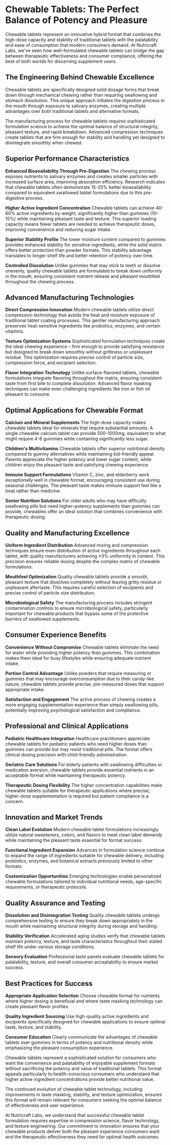 # Chewable Tablets: The Perfect Balance of Potency and Pleasure

Chewable tablets represent an innovative hybrid format that combines the high-dose capacity and stability of traditional tablets with the palatability and ease of consumption that modern consumers demand. At Nutricraft Labs, we've seen how well-formulated chewable tablets can bridge the gap between therapeutic effectiveness and consumer compliance, offering the best of both worlds for discerning supplement users.

## The Engineering Behind Chewable Excellence

Chewable tablets are specifically designed solid dosage forms that break down through mechanical chewing rather than requiring swallowing and stomach dissolution. This unique approach initiates the digestion process in the mouth through exposure to salivary enzymes, creating multiple advantages over both traditional tablets and alternative formats.

The manufacturing process for chewable tablets requires sophisticated formulation science to achieve the optimal balance of structural integrity, pleasant texture, and rapid breakdown. Advanced compression techniques create tablets that are firm enough for stability and handling yet designed to disintegrate smoothly when chewed.

## Superior Performance Characteristics

**Enhanced Bioavailability Through Pre-Digestion**
The chewing process exposes nutrients to salivary enzymes and creates smaller particles with increased surface area, improving absorption efficiency. Research indicates that chewable tablets often demonstrate 15-25% better bioavailability compared to equivalent swallowed tablet formulations due to this pre-digestive process.

**Higher Active Ingredient Concentration**
Chewable tablets can achieve 40-60% active ingredients by weight, significantly higher than gummies (10-15%) while maintaining pleasant taste and texture. This superior loading capacity means fewer tablets are needed to achieve therapeutic doses, improving convenience and reducing sugar intake.

**Superior Stability Profile**
The lower moisture content compared to gummies provides enhanced stability for sensitive ingredients, while the solid matrix offers better protection than powder formats. This stability advantage translates to longer shelf life and better retention of potency over time.

**Controlled Dissolution**
Unlike gummies that may stick to teeth or dissolve unevenly, quality chewable tablets are formulated to break down uniformly in the mouth, ensuring consistent nutrient release and pleasant mouthfeel throughout the chewing process.

## Advanced Manufacturing Technologies

**Direct Compression Innovation**
Modern chewable tablets utilize direct compression technology that avoids the heat and moisture exposure of traditional tablet coating processes. This gentler manufacturing approach preserves heat-sensitive ingredients like probiotics, enzymes, and certain vitamins.

**Texture Optimization Systems**
Sophisticated formulation techniques create the ideal chewing experience – firm enough to provide satisfying resistance but designed to break down smoothly without grittiness or unpleasant residue. This optimization requires precise control of particle size, compression force, and excipient selection.

**Flavor Integration Technology**
Unlike surface-flavored tablets, chewable formulations integrate flavoring throughout the matrix, ensuring consistent taste from first bite to complete dissolution. Advanced flavor masking techniques can make even challenging ingredients like iron or fish oil pleasant to consume.

## Optimal Applications for Chewable Format

**Calcium and Mineral Supplements**
The high-dose capacity makes chewable tablets ideal for minerals that require substantial amounts. A single chewable calcium tablet can provide 500-1000mg, equivalent to what might require 4-8 gummies while containing significantly less sugar.

**Children's Multivitamins**
Chewable tablets offer superior nutritional density compared to gummy alternatives while maintaining kid-friendly appeal. Parents appreciate the higher potency and lower sugar content, while children enjoy the pleasant taste and satisfying chewing experience.

**Immune Support Formulations**
Vitamin C, zinc, and elderberry work exceptionally well in chewable format, encouraging consistent use during seasonal challenges. The pleasant taste makes immune support feel like a treat rather than medicine.

**Senior Nutrition Solutions**
For older adults who may have difficulty swallowing pills but need higher-potency supplements than gummies can provide, chewables offer an ideal solution that combines convenience with therapeutic dosing.

## Quality and Manufacturing Excellence

**Uniform Ingredient Distribution**
Advanced mixing and compression techniques ensure even distribution of active ingredients throughout each tablet, with quality manufacturers achieving ±3% uniformity in content. This precision ensures reliable dosing despite the complex matrix of chewable formulations.

**Mouthfeel Optimization**
Quality chewable tablets provide a smooth, pleasant texture that dissolves completely without leaving gritty residue or unpleasant aftertaste. This requires careful selection of excipients and precise control of particle size distribution.

**Microbiological Safety**
The manufacturing process includes stringent contamination controls to ensure microbiological safety, particularly important for chewable products that bypass some of the protective barriers of swallowed supplements.

## Consumer Experience Benefits

**Convenience Without Compromise**
Chewable tablets eliminate the need for water while providing higher potency than gummies. This combination makes them ideal for busy lifestyles while ensuring adequate nutrient intake.

**Portion Control Advantage**
Unlike powders that require measuring or gummies that may encourage overconsumption due to their candy-like nature, chewable tablets provide precise, pre-measured doses that support appropriate intake.

**Satisfaction and Engagement**
The active process of chewing creates a more engaging supplementation experience than simply swallowing pills, potentially improving psychological satisfaction and compliance.

## Professional and Clinical Applications

**Pediatric Healthcare Integration**
Healthcare practitioners appreciate chewable tablets for pediatric patients who need higher doses than gummies can provide but may resist traditional pills. The format offers clinical dosing precision with child-friendly administration.

**Geriatric Care Solutions**
For elderly patients with swallowing difficulties or medication aversion, chewable tablets provide essential nutrients in an acceptable format while maintaining therapeutic potency.

**Therapeutic Dosing Flexibility**
The higher concentration capabilities make chewable tablets suitable for therapeutic applications where precise, higher-dose supplementation is required but patient compliance is a concern.

## Innovation and Market Trends

**Clean Label Evolution**
Modern chewable tablet formulations increasingly utilize natural sweeteners, colors, and flavors to meet clean label demands while maintaining the pleasant taste essential for format success.

**Functional Ingredient Expansion**
Advances in formulation science continue to expand the range of ingredients suitable for chewable delivery, including probiotics, enzymes, and botanical extracts previously limited to other formats.

**Customization Opportunities**
Emerging technologies enable personalized chewable formulations tailored to individual nutritional needs, age-specific requirements, or therapeutic protocols.

## Quality Assurance and Testing

**Dissolution and Disintegration Testing**
Quality chewable tablets undergo comprehensive testing to ensure they break down appropriately in the mouth while maintaining structural integrity during storage and handling.

**Stability Verification**
Accelerated aging studies verify that chewable tablets maintain potency, texture, and taste characteristics throughout their stated shelf life under various storage conditions.

**Sensory Evaluation**
Professional taste panels evaluate chewable tablets for palatability, texture, and overall consumer acceptability to ensure market success.

## Best Practices for Success

**Appropriate Application Selection**
Choose chewable format for nutrients where higher dosing is beneficial and where taste masking technology can create pleasant flavor profiles.

**Quality Ingredient Sourcing**
Use high-quality active ingredients and excipients specifically designed for chewable applications to ensure optimal taste, texture, and stability.

**Consumer Education**
Clearly communicate the advantages of chewable tablets over gummies in terms of potency and nutritional density while emphasizing the pleasant consumption experience.

Chewable tablets represent a sophisticated solution for consumers who want the convenience and palatability of enjoyable supplement formats without sacrificing the potency and value of traditional tablets. This format appeals particularly to health-conscious consumers who understand that higher active ingredient concentrations provide better nutritional value.

The continued evolution of chewable tablet technology, including improvements in taste masking, stability, and texture optimization, ensures this format will remain relevant for consumers seeking the optimal balance of effectiveness and user experience.

At Nutricraft Labs, we understand that successful chewable tablet formulation requires expertise in compression science, flavor technology, and texture engineering. Our commitment to innovation ensures that your chewable products deliver both the pleasant experience consumers want and the therapeutic effectiveness they need for optimal health outcomes.